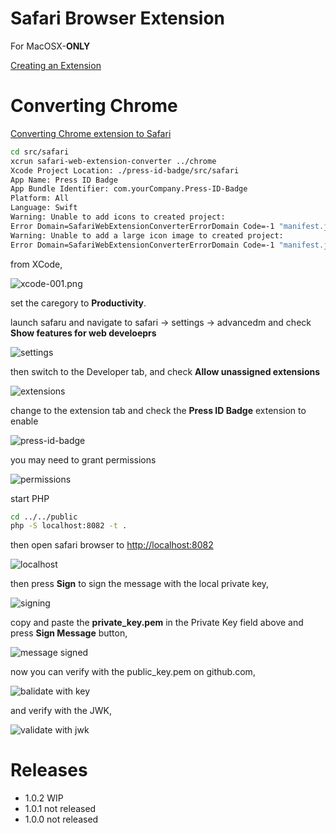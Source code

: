 # Safari Browser Extension
For MacOSX-**ONLY**

[Creating an Extension](https://developer.apple.com/documentation/safariservices/creating-a-safari-web-extension)

# Converting Chrome
[Converting Chrome extension to Safari](https://bartsolutions.github.io/2020/11/20/safari-extension/)

```sh
cd src/safari
xcrun safari-web-extension-converter ../chrome
Xcode Project Location: ./press-id-badge/src/safari
App Name: Press ID Badge
App Bundle Identifier: com.yourCompany.Press-ID-Badge
Platform: All
Language: Swift
Warning: Unable to add icons to created project:
Error Domain=SafariWebExtensionConverterErrorDomain Code=-1 "manifest.json is missing icons" UserInfo={NSLocalizedDescription=manifest.json is missing icons}
Warning: Unable to add a large icon image to created project:
Error Domain=SafariWebExtensionConverterErrorDomain Code=-1 "manifest.json is missing a large icon size" UserInfo={NSLocalizedDescription=manifest.json is missing a large icon size}
```

from XCode,

![xcode-001.png](images/xcode-001.png)

set the caregory to **Productivity**.

launch safaru and navigate to safari -> settings -> advancedm and check **Show features for web develoeprs**

![settings](images/safari-settings.png)

then switch to the Developer tab, and check **Allow unassigned extensions**

![extensions](images/safari-extensions.png)

change to the extension tab and check the **Press ID Badge** extension to enable

![press-id-badge](images/extension-001.png)

you may need to grant permissions

![permissions](images/allow-on-localhost.png)

start PHP
```sh
cd ../../public
php -S localhost:8082 -t .
```

then open safari browser to [http://localhost:8082](http://localhost:8082)

![localhost](images/localhost.png)

then press **Sign** to sign the message with the local private key,

![signing](images/signing.png)

copy and paste the **private_key.pem** in the Private Key field above and press **Sign Message** button,

![message signed](images/message-signed.png)

now you can verify with the public_key.pem on github.com,

![balidate with key](images/validated-key.png)

and verify with the JWK,

![validate with jwk](images/validated-jwk.png)

# Releases
- 1.0.2 WIP
- 1.0.1 not released
- 1.0.0 not released
